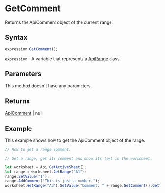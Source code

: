# GetComment

Returns the ApiComment object of the current range.

## Syntax

```javascript
expression.GetComment();
```

`expression` - A variable that represents a [ApiRange](../ApiRange.md) class.

## Parameters

This method doesn't have any parameters.

## Returns

[ApiComment](../../ApiComment/ApiComment.md) \| null

## Example

This example shows how to get the ApiComment object of the range.

```javascript editor-xlsx
// How to get a range comment.

// Get a range, get its comment and show its text in the worksheet.

let worksheet = Api.GetActiveSheet();
let range = worksheet.GetRange("A1");
range.SetValue("1");
range.AddComment("This is just a number.");
worksheet.GetRange("A3").SetValue("Comment: " + range.GetComment().GetText());
```
